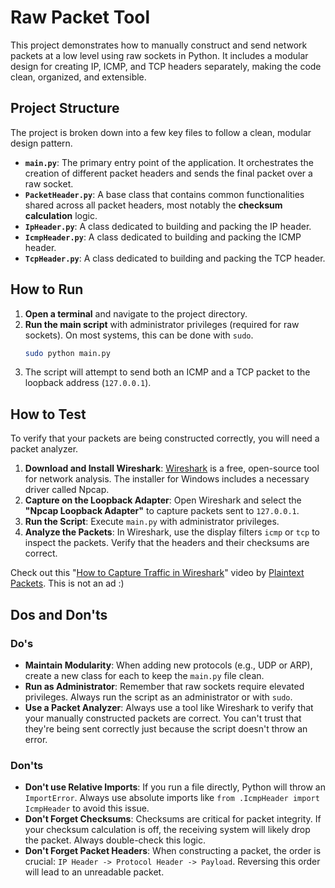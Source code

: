 # Raw Packet Tool

This project demonstrates how to manually construct and send network packets at a low level using raw sockets in Python. It includes a modular design for creating IP, ICMP, and TCP headers separately, making the code clean, organized, and extensible.

## Project Structure

The project is broken down into a few key files to follow a clean, modular design pattern.

  - **`main.py`**: The primary entry point of the application. It orchestrates the creation of different packet headers and sends the final packet over a raw socket.
  - **`PacketHeader.py`**: A base class that contains common functionalities shared across all packet headers, most notably the **checksum calculation** logic.
  - **`IpHeader.py`**: A class dedicated to building and packing the IP header.
  - **`IcmpHeader.py`**: A class dedicated to building and packing the ICMP header.
  - **`TcpHeader.py`**: A class dedicated to building and packing the TCP header.

## How to Run

1.  **Open a terminal** and navigate to the project directory.
2.  **Run the main script** with administrator privileges (required for raw sockets). On most systems, this can be done with `sudo`.
    ```bash
    sudo python main.py
    ```
3.  The script will attempt to send both an ICMP and a TCP packet to the loopback address (`127.0.0.1`).

## How to Test

To verify that your packets are being constructed correctly, you will need a packet analyzer.

1.  **Download and Install Wireshark**: [Wireshark](https://www.wireshark.org/download.html) is a free, open-source tool for network analysis. The installer for Windows includes a necessary driver called Npcap.
2.  **Capture on the Loopback Adapter**: Open Wireshark and select the **"Npcap Loopback Adapter"** to capture packets sent to `127.0.0.1`.
3.  **Run the Script**: Execute `main.py` with administrator privileges.
4.  **Analyze the Packets**: In Wireshark, use the display filters `icmp` or `tcp` to inspect the packets. Verify that the headers and their checksums are correct.

Check out this "[How to Capture Traffic in Wireshark](https://youtu.be/wI2qfO61iFw?si=vMwToGBtrsc2ohOc)" video by [
Plaintext Packets](https://www.youtube.com/@plaintextpackets). This is not an ad :)

## Dos and Don'ts

### Do's

  - **Maintain Modularity**: When adding new protocols (e.g., UDP or ARP), create a new class for each to keep the `main.py` file clean.
  - **Run as Administrator**: Remember that raw sockets require elevated privileges. Always run the script as an administrator or with `sudo`.
  - **Use a Packet Analyzer**: Always use a tool like Wireshark to verify that your manually constructed packets are correct. You can't trust that they're being sent correctly just because the script doesn't throw an error.

### Don'ts

  - **Don't use Relative Imports**: If you run a file directly, Python will throw an `ImportError`. Always use absolute imports like `from .IcmpHeader import IcmpHeader` to avoid this issue.
  - **Don't Forget Checksums**: Checksums are critical for packet integrity. If your checksum calculation is off, the receiving system will likely drop the packet. Always double-check this logic.
  - **Don't Forget Packet Headers**: When constructing a packet, the order is crucial: `IP Header -> Protocol Header -> Payload`. Reversing this order will lead to an unreadable packet.